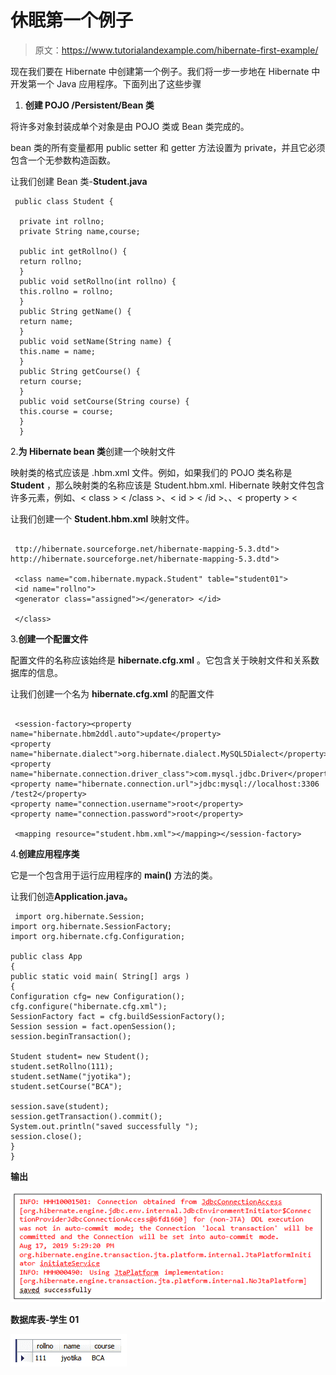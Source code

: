# 休眠第一个例子

> 原文：<https://www.tutorialandexample.com/hibernate-first-example/>

现在我们要在 Hibernate 中创建第一个例子。我们将一步一步地在 Hibernate 中开发第一个 Java 应用程序。下面列出了这些步骤

1.  **创建 POJO /Persistent/Bean 类**

将许多对象封装成单个对象是由 POJO 类或 Bean 类完成的。

bean 类的所有变量都用 public setter 和 getter 方法设置为 private，并且它必须包含一个无参数构造函数。

让我们创建 Bean 类-**Student.java**

```
 public class Student {

  private int rollno;
  private String name,course;

  public int getRollno() {
  return rollno;
  }
  public void setRollno(int rollno) {
  this.rollno = rollno;
  }
  public String getName() {
  return name;
  }
  public void setName(String name) {
  this.name = name;
  }
  public String getCourse() {
  return course;
  }
  public void setCourse(String course) {
  this.course = course;
  }
  } 
```

2.**为 Hibernate bean 类**创建一个映射文件

映射类的格式应该是 <classname>.hbm.xml 文件。例如，如果我们的 POJO 类名称是 **Student** ，那么映射类的名称应该是 Student.hbm.xml. Hibernate 映射文件包含许多元素，例如<Hibernate-mapping></Hibernate-mapping>、< class > < /class >、< id > < /id >、<generator></generator>、< property > <</classname>

让我们创建一个 **Student.hbm.xml** 映射文件。

```

 ttp://hibernate.sourceforge.net/hibernate-mapping-5.3.dtd">
http://hibernate.sourceforge.net/hibernate-mapping-5.3.dtd"> 

 <class name="com.hibernate.mypack.Student" table="student01"> 
 <id name="rollno"> 
 <generator class="assigned"></generator> </id> 

 </class> 

```

3.**创建一个配置文件**

配置文件的名称应该始终是 **hibernate.cfg.xml** 。它包含关于映射文件和关系数据库的信息。

让我们创建一个名为 **hibernate.cfg.xml** 的配置文件

```

 <session-factory><property name="hibernate.hbm2ddl.auto">update</property>  
<property name="hibernate.dialect">org.hibernate.dialect.MySQL5Dialect</property> 
<property name="hibernate.connection.driver_class">com.mysql.jdbc.Driver</property> 
<property name="hibernate.connection.url">jdbc:mysql://localhost:3306
/test2</property>
<property name="connection.username">root</property>                        
<property name="connection.password">root</property>                        

 <mapping resource="student.hbm.xml"></mapping></session-factory>  

```

4.**创建应用程序类**

它是一个包含用于运行应用程序的 **main()** 方法的类。

让我们创造**Application.java。**

```
 import org.hibernate.Session;
import org.hibernate.SessionFactory;
import org.hibernate.cfg.Configuration;

public class App 
{
public static void main( String[] args )
{
Configuration cfg= new Configuration();
cfg.configure("hibernate.cfg.xml");
SessionFactory fact = cfg.buildSessionFactory();
Session session = fact.openSession();
session.beginTransaction();   

Student student= new Student();
student.setRollno(111);
student.setName("jyotika");
student.setCourse("BCA");

session.save(student);  
session.getTransaction().commit(); 
System.out.println("saved successfully ");    
session.close();        
}    
}

```

**输出**

![](img/28363751c62b090c0aa297a63b7e1f06.png)

**数据库表-学生 01**

![](img/e157252387d9c8c63a7c70fcc1232522.png)